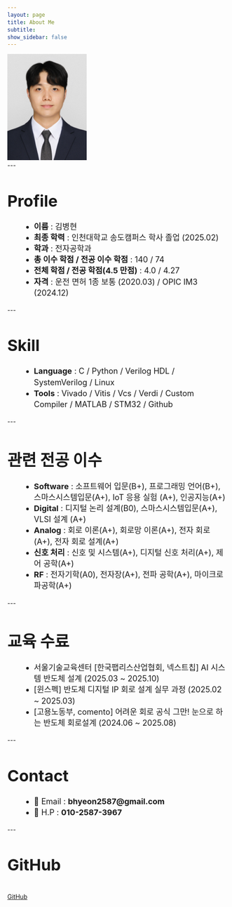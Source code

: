 ```yaml
---
layout: page
title: About Me
subtitle: 
show_sidebar: false
---
```


<div class="has-text-centered">
  <img src="/img/about/profile.jpg" alt="프로필" style="width:36%; height:auto;">
</div>
---
<h1 style="font-size: 36px; font-weight: bold;">Profile</h1>
<ul style="font-size: 18px; line-height: 1.4; margin-left: 30px;">
  <li><strong>이름</strong> : 김병현  </li>
  <li><strong>최종 학력</strong> : 인천대학교 송도캠퍼스 학사 졸업 (2025.02)</li>
  <li><strong>학과</strong> : 전자공학과</li>
  <li><strong>총 이수 학점 / 전공 이수 학점</strong> : 140 / 74 </li>
  <li><strong>전체 학점 / 전공 학점(4.5 만점)</strong> : 4.0 / 4.27 </li>
  <li><strong>자격</strong> : 운전 면허 1종 보통 (2020.03) / OPIC IM3 (2024.12) </li>
</ul>
---
<h1 style="font-size: 36px; font-weight: bold;">Skill</h1>
<ul style="font-size: 18px; line-height: 1.4; margin-left: 30px;">
  <li><strong>Language</strong> : C / Python / Verilog HDL / SystemVerilog / Linux  </li>
  <li><strong>Tools</strong> : Vivado / Vitis / Vcs / Verdi / Custom Compiler / MATLAB / STM32 / Github
  </li>
</ul>
---
<h1 style="font-size: 36px; font-weight: bold;">관련 전공 이수</h1>
<ul style="font-size: 18px; line-height: 1.4; margin-left: 30px;">
  <li><strong>Software</strong> : 소프트웨어 입문(B+), 프로그래밍 언어(B+), 스마스시스템입문(A+), IoT 응용 실험 (A+), 인공지능(A+)</li>
  <li><strong>Digital</strong> : 디지털 논리 설계(B0), 스마스시스템입문(A+), VLSI 설계 (A+) </li>
  <li><strong>Analog</strong> : 회로 이론(A+), 회로망 이론(A+), 전자 회로(A+), 전자 회로 설계(A+)</li>
  <li><strong>신호 처리</strong> : 신호 및 시스템(A+), 디지털 신호 처리(A+), 제어 공학(A+)</li>
  <li><strong>RF</strong> : 전자기학(A0), 전자장(A+), 전파 공학(A+), 마이크로파공학(A+)</li>
</ul>
---
<h1 style="font-size: 36px; font-weight: bold;">교육 수료</h1>
<ul style="font-size: 18px; line-height: 1.4; margin-left: 30px;">
  <li>서울기술교육센터 [한국팹리스산업협회, 넥스트칩] AI 시스템 반도체 설계 (2025.03 ~ 2025.10)</li>
  <li>[윈스펙] 반도체 디지털 IP 회로 설계 실무 과정 (2025.02 ~ 2025.03)</li>
  <li>[고용노동부, comento] 어려운 회로 공식 그만! 눈으로 하는 반도체 회로설계 (2024.06 ~ 2025.08)</li>
</ul>
---
<h1 style="font-size: 36px; font-weight: bold;">Contact</h1>
<ul style="font-size: 18px; line-height: 1.4; margin-left: 30px;">
  <li>📧 Email : <strong>bhyeon2587@gmail.com</strong></li>
  <li>📱 H.P : <strong>010-2587-3967</strong></li>
</ul>
---
<h1 style="font-size: 36px; font-weight: bold;">GitHub</h1> <br>
<div class="buttons is-centered">
  <a class="button is-dark is-rounded gh-btn"
     href="https://github.com/bhyeon1" target="_blank" rel="noopener">
    <span class="icon"><i class="fab fa-github" aria-hidden="true"></i></span>
    <span>GitHub</span>
  </a>
</div>
